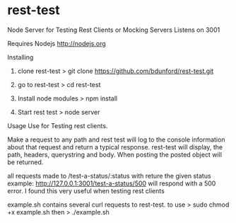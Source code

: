 rest-test
=========

Node Server for Testing Rest Clients or Mocking Servers
Listens on 3001

Requires Nodejs http://nodejs.org


Installing

1. clone rest-test > git clone https://github.com/bdunford/rest-test.git

2. go to rest-test > cd rest-test

3. Install node modules > npm install

3. Start rest test > node server


Usage
Use for Testing rest clients.  

Make a request to any path and rest test will log to the console information about that request and return a typical response.  rest-test will display, the path,  headers, querystring and body.  When posting the posted object will be returned.

all requests made to /test-a-status/:status with reture the given status example:  http://127.0.0.1:3001/test-a-status/500 will respond with a 500 error. I found this very useful when testing rest clients

example.sh contains several curl requests to rest-test.  to use > sudo chmod +x example.sh  then > ./example.sh
